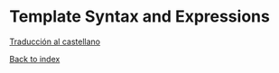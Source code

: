# Template Syntax and Expressions

[Traducción al castellano](./README_ES.md)

[Back to index](../README.md/#topics-covered)
